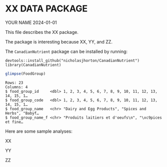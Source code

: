 XX DATA PACKAGE
================
YOUR NAME
2024-01-01

This file describes the XX package.

The package is interesting because XX, YY, and ZZ.

The `CanadianNutrient` package can be installed by running:

    devtools::install_github("nicholasjhorton/CanadianNutrient")
    library(CanadianNutrient)

``` r
glimpse(FoodGroup)
```

    Rows: 23
    Columns: 4
    $ food_group_id     <dbl> 1, 2, 3, 4, 5, 6, 7, 8, 9, 10, 11, 12, 13, 14, 15, 1…
    $ food_group_code   <dbl> 1, 2, 3, 4, 5, 6, 7, 8, 9, 10, 11, 12, 13, 14, 15, 1…
    $ food_group_name   <chr> "Dairy and Egg Products", "Spices and Herbs", "Babyf…
    $ food_group_name_f <chr> "Produits laitiers et d'oeufs\n", "\xc9pices et fine…

Here are some sample analyses:

XX

YY

ZZ
